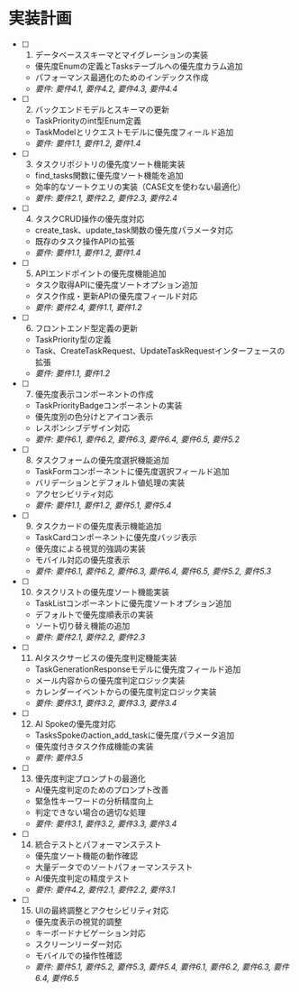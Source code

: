 # 実装計画

- [ ] 1. データベーススキーマとマイグレーションの実装
  - 優先度Enumの定義とTasksテーブルへの優先度カラム追加
  - パフォーマンス最適化のためのインデックス作成
  - _要件: 要件4.1, 要件4.2, 要件4.3, 要件4.4_

- [ ] 2. バックエンドモデルとスキーマの更新
  - TaskPriorityのint型Enum定義
  - TaskModelとリクエストモデルに優先度フィールド追加
  - _要件: 要件1.1, 要件1.2, 要件1.4_

- [ ] 3. タスクリポジトリの優先度ソート機能実装
  - find_tasks関数に優先度ソート機能を追加
  - 効率的なソートクエリの実装（CASE文を使わない最適化）
  - _要件: 要件2.1, 要件2.2, 要件2.3, 要件2.4_

- [ ] 4. タスクCRUD操作の優先度対応
  - create_task、update_task関数の優先度パラメータ対応
  - 既存のタスク操作APIの拡張
  - _要件: 要件1.1, 要件1.2, 要件1.4_

- [ ] 5. APIエンドポイントの優先度機能追加
  - タスク取得APIに優先度ソートオプション追加
  - タスク作成・更新APIの優先度フィールド対応
  - _要件: 要件2.4, 要件1.1, 要件1.2_

- [ ] 6. フロントエンド型定義の更新
  - TaskPriority型の定義
  - Task、CreateTaskRequest、UpdateTaskRequestインターフェースの拡張
  - _要件: 要件1.1, 要件1.2_

- [ ] 7. 優先度表示コンポーネントの作成
  - TaskPriorityBadgeコンポーネントの実装
  - 優先度別の色分けとアイコン表示
  - レスポンシブデザイン対応
  - _要件: 要件6.1, 要件6.2, 要件6.3, 要件6.4, 要件6.5, 要件5.2_

- [ ] 8. タスクフォームの優先度選択機能追加
  - TaskFormコンポーネントに優先度選択フィールド追加
  - バリデーションとデフォルト値処理の実装
  - アクセシビリティ対応
  - _要件: 要件1.1, 要件1.2, 要件5.1, 要件5.4_

- [ ] 9. タスクカードの優先度表示機能追加
  - TaskCardコンポーネントに優先度バッジ表示
  - 優先度による視覚的強調の実装
  - モバイル対応の優先度表示
  - _要件: 要件6.1, 要件6.2, 要件6.3, 要件6.4, 要件6.5, 要件5.2, 要件5.3_

- [ ] 10. タスクリストの優先度ソート機能実装
  - TaskListコンポーネントに優先度ソートオプション追加
  - デフォルトで優先度順表示の実装
  - ソート切り替え機能の追加
  - _要件: 要件2.1, 要件2.2, 要件2.3_

- [ ] 11. AIタスクサービスの優先度判定機能実装
  - TaskGenerationResponseモデルに優先度フィールド追加
  - メール内容からの優先度判定ロジック実装
  - カレンダーイベントからの優先度判定ロジック実装
  - _要件: 要件3.1, 要件3.2, 要件3.3, 要件3.4_

- [ ] 12. AI Spokeの優先度対応
  - TasksSpokeのaction_add_taskに優先度パラメータ追加
  - 優先度付きタスク作成機能の実装
  - _要件: 要件3.5_

- [ ] 13. 優先度判定プロンプトの最適化
  - AI優先度判定のためのプロンプト改善
  - 緊急性キーワードの分析精度向上
  - 判定できない場合の適切な処理
  - _要件: 要件3.1, 要件3.2, 要件3.3, 要件3.4_

- [ ] 14. 統合テストとパフォーマンステスト
  - 優先度ソート機能の動作確認
  - 大量データでのソートパフォーマンステスト
  - AI優先度判定の精度テスト
  - _要件: 要件4.2, 要件2.1, 要件2.2, 要件3.1_

- [ ] 15. UIの最終調整とアクセシビリティ対応
  - 優先度表示の視覚的調整
  - キーボードナビゲーション対応
  - スクリーンリーダー対応
  - モバイルでの操作性確認
  - _要件: 要件5.1, 要件5.2, 要件5.3, 要件5.4, 要件6.1, 要件6.2, 要件6.3, 要件6.4, 要件6.5_